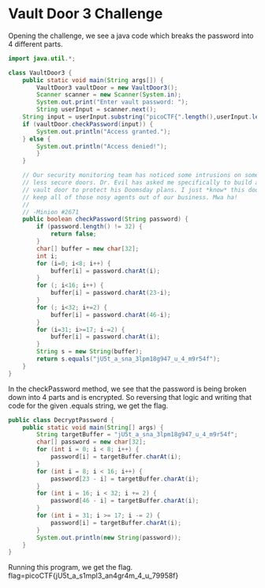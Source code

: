 # Vault Door 3 Challenge 
Opening the challenge, we see a java code which breaks the password into 4 different parts. 
```java
import java.util.*;

class VaultDoor3 {
    public static void main(String args[]) {
        VaultDoor3 vaultDoor = new VaultDoor3();
        Scanner scanner = new Scanner(System.in);
        System.out.print("Enter vault password: ");
        String userInput = scanner.next();
	String input = userInput.substring("picoCTF{".length(),userInput.length()-1);
	if (vaultDoor.checkPassword(input)) {
	    System.out.println("Access granted.");
	} else {
	    System.out.println("Access denied!");
        }
    }

    // Our security monitoring team has noticed some intrusions on some of the
    // less secure doors. Dr. Evil has asked me specifically to build a stronger
    // vault door to protect his Doomsday plans. I just *know* this door will
    // keep all of those nosy agents out of our business. Mwa ha!
    //
    // -Minion #2671
    public boolean checkPassword(String password) {
        if (password.length() != 32) {
            return false;
        }
        char[] buffer = new char[32];
        int i;
        for (i=0; i<8; i++) {
            buffer[i] = password.charAt(i);
        }
        for (; i<16; i++) {
            buffer[i] = password.charAt(23-i);
        }
        for (; i<32; i+=2) {
            buffer[i] = password.charAt(46-i);
        }
        for (i=31; i>=17; i-=2) {
            buffer[i] = password.charAt(i);
        }
        String s = new String(buffer);
        return s.equals("jU5t_a_sna_3lpm18g947_u_4_m9r54f");
    }
}
```
In the checkPassword method, we see that the password is being broken down into 4 parts and is encrypted. So reversing that logic and writing that code for the given .equals string, we get the flag.
```java
public class DecryptPassword {
    public static void main(String[] args) {
        String targetBuffer = "jU5t_a_sna_3lpm18g947_u_4_m9r54f";
        char[] password = new char[32];
        for (int i = 0; i < 8; i++) {
            password[i] = targetBuffer.charAt(i);
        }   
        for (int i = 8; i < 16; i++) {
            password[23 - i] = targetBuffer.charAt(i);
        }
        for (int i = 16; i < 32; i += 2) {
            password[46 - i] = targetBuffer.charAt(i);
        }
        for (int i = 31; i >= 17; i -= 2) {
            password[i] = targetBuffer.charAt(i);
        }
        System.out.println(new String(password));
    }
}
```
Running this program, we get the flag. 
flag=picoCTF{jU5t_a_s1mpl3_an4gr4m_4_u_79958f}
